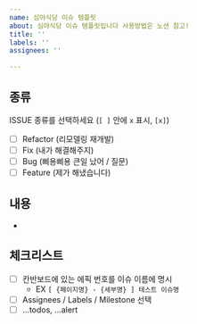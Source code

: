```yaml
---
name: 심야식당 이슈 템플릿
about: 심야식당 이슈 템플릿입니다 사용방법은 노션 참고!
title: ''
labels: ''
assignees: ''

---
```


## 종류

ISSUE 종류를 선택하세요 (`[ ]` 안에 `x` 표시, `[x]`)

- [ ] Refactor (리모델링 재개발)
- [ ] Fix (내가 해결해주지)
- [ ] Bug (삐용삐용 큰일 났어 / 질문)
- [ ] Feature (제가 해냈습니다)

## 내용

-

## 체크리스트

- [ ] 칸반보드에 있는 에픽 번호를 이슈 이름에 명시
  - EX `[ {페이지명} - {세부명} ] 테스트 이슈명`
- [ ] Assignees / Labels / Milestone 선택
- [ ] ...todos, ...alert
